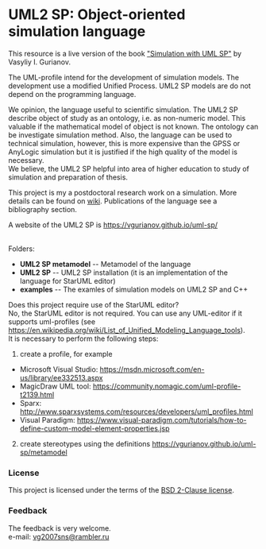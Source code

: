 # UML2 SP: Object-oriented simulation language
This resource is a live version of the book ["Simulation with UML SP"]() by Vasyliy I. Gurianov.  

The UML-profile intend for the development of simulation models. The development use a modified Unified Process. UML2 SP models are do not depend on the programming language.

We opinion, the language useful to scientific simulation. The UML2 SP describe object of study as an ontology, i.e. as non-numeric model. This valuable if the mathematical model of object is not known. The ontology can be investigate simulation method.
Also, the language can be used to technical simulation, however, this is more expensive than the GPSS or AnyLogic simulation but it is justified if the high quality of the model is necessary.<br/>
We believe, the UML2 SP helpful into area of higher education to study of simulation and preparation of thesis.

This project is my a postdoctoral research work on a simulation. More details can be found on [wiki](https://github.com/vgurianov/uml-sp/wiki). Publications of the language see a bibliography section.

A website of the UML2 SP is https://vgurianov.github.io/uml-sp/<br/><br/>

Folders:

- **UML2 SP metamodel**   -- Metamodel of the language
- **UML2 SP**             -- UML2 SP installation (it is an implementation of the language for StarUML editor)
- **examples**            -- The examles of simulation models on UML2 SP and C++

Does this project require use of the StarUML editor?<br/>
No, the StarUML editor is not required. You can use any UML-editor if it supports uml-profiles (see https://en.wikipedia.org/wiki/List_of_Unified_Modeling_Language_tools).<br/>
It is necessary to perform the following steps:<br/>
1. create a profile, for example
- Microsoft Visual Studio: https://msdn.microsoft.com/en-us/library/ee332513.aspx
- MagicDraw UML tool: https://community.nomagic.com/uml-profile-t2139.html
- Sparx: http://www.sparxsystems.com/resources/developers/uml_profiles.html
- Visual Paradigm: https://www.visual-paradigm.com/tutorials/how-to-define-custom-model-element-properties.jsp
2. create stereotypes using the definitions https://vgurianov.github.io/uml-sp/metamodel

### License
This project is licensed under the terms of the [BSD 2-Clause license](LICENSE).
### Feedback
The feedback is very welcome.  
e-mail: vg2007sns@rambler.ru  
